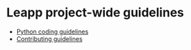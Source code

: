 # Leapp project-wide guidelines

- [Python coding guidelines](python-coding-guidelines.md)
- [Contributing guidelines](contributing-guidelines.rst)
